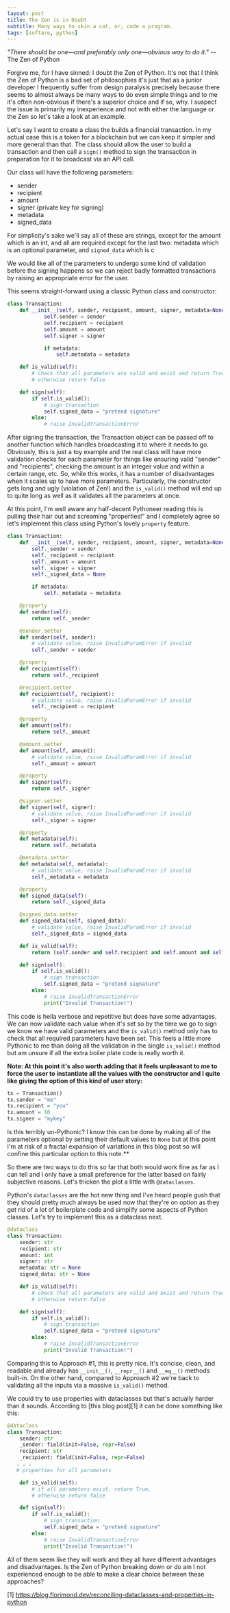 ```yaml
---
layout: post
title: The Zen is in Doubt
subtitle: Many ways to skin a cat, or, code a program.
tags: [softare, python]
---
```


*"There should be one—and preferably only one—obvious way to do it."*
--The Zen of Python

Forgive me, for I have sinned: I doubt the Zen of Python. It's not that I think the Zen of Python is a bad set of philosophies it's just that as a junior developer I frequently suffer from design paralysis precisely because there seems to almost always be many ways to do even simple things and to me it's often non-obvious if there's a superior choice and if so, why. I suspect the issue is primarily my inexperience and not with either the language or the Zen so let's take a look at an example. 

 Let's say I want to create a class the builds a financial transaction. In my actual case this is a token for a blockchain but we can keep it simpler and more general than that. The class should allow the user to build a transaction and then call a `sign()` method to sign the transaction in preparation for it to broadcast via an API call. 

Our class will have the following parameters:
* sender
* recipient
* amount
* signer (private key for signing)
* metadata
* signed_data

For simplicity's sake we'll say all of these are strings, except for the amount which is an int, and all are required except for the last two: metadata which is an optional parameter, and `signed_data` which is c 

We would like all of the parameters to undergo some kind of validation before the signing happens so we can reject badly formatted transactions by raising an appropriate error for the user.

This seems straight-forward using a classic Python class and constructor:

```python
class Transaction:
    def __init__(self, sender, recipient, amount, signer, metadata=None):
            self.sender = sender
            self.recipient = recipient
            self.amount = amount
            self.signer = signer

            if metadata:
                self.metadata = metadata

    def is_valid(self):
        # check that all parameters are valid and exist and return True, 
        # otherwise return false

    def sign(self):
        if self.is_valid():
            # sign transaction
            self.signed_data = "pretend signature"
        else:
            # raise InvalidTransactionError
```

After signing the transaction, the Transaction object can be passed off to another function which handles broadcasting it to where it needs to go. Obviously, this is just a toy example and the real class will have more validation checks for each parameter for things like ensuring valid "sender" and "recipients", checking the amount is an integer value and within a certain range, etc. So, while this works, it has a number of disadvantages when it scales up to have more parameters. Particularly, the constructor gets long and ugly (violation of Zen!) and the `is_valid()` method will end up to quite long as well as it validates all the parameters at once. 

At this point, I'm well aware any half-decent Pythoneer reading this is pulling their hair out and screaming "properties!" and I completely agree so let's implement this class using Python's lovely `property` feature.

```python
class Transaction:
    def __init__(self, sender, recipient, amount, signer, metadata=None):
        self._sender = sender
        self._recipient = recipient
        self._amount = amount
        self._signer = signer
        self._signed_data = None

        if metadata:
            self._metadata = metadata

    @property
    def sender(self):
        return self._sender

    @sender.setter
    def sender(self, sender):
        # validate value, raise InvalidParamError if invalid
        self._sender = sender

    @property
    def recipient(self):
        return self._recipient

    @recipient.setter
    def recipient(self, recipient):
        # validate value, raise InvalidParamError if invalid
        self._recipient = recipient

    @property
    def amount(self):
        return self._amount

    @amount.setter
    def amount(self, amount):
        # validate value, raise InvalidParamError if invalid
        self._amount = amount

    @property
    def signer(self):
        return self._signer

    @signer.setter
    def signer(self, signer):
        # validate value, raise InvalidParamError if invalid
        self._signer = signer

    @property
    def metadata(self):
        return self._metadata

    @metadata.setter
    def metadata(self, metadata):
        # validate value, raise InvalidParamError if invalid
        self._metadata = metadata

    @property
    def signed_data(self):
        return self._signed_data

    @signed_data.setter
    def signed_data(self, signed_data):
        # validate value, raise InvalidParamError if invalid
        self._signed_data = signed_data

    def is_valid(self):
        return (self.sender and self.recipient and self.amount and self.signer)

    def sign(self):
        if self.is_valid():
            # sign transaction
            self.signed_data = "pretend signature"
        else:
            # raise InvalidTransactionError
            print("Invalid Transaction!")
```

This code is hella verbose and repetitive but does have some advantages. We can now validate each value when it's set so by the time we go to sign we know we have valid parameters and the `is_valid()` method only has to check that all required parameters have been set. This feels a little more Pythonic to me than doing all the validation in the single `is_valid()` method but am unsure if all the extra boiler plate code is really worth it. 

**Note: At this point it's also worth adding that it feels unpleasant to me to force the user to instantiate all the values with the constructor and I quite like giving the option of this kind of user story:**

```python
tx = Transaction()
tx.sender = "me"
tx.recipient = "you"
tx.amount = 10
tx.signer = "mykey"
```
Is this terribly un-Pythonic? I know this can be done by making all of the parameters optional by setting their default values to `None` but at this point I'm at risk of a fractal expansion of variations in this blog post so will confine this particular option to this note.**

So there are two ways to do this so far that both would work fine as far as I can tell and I only have a small preference for the latter based on fairly subjective reasons. Let's thicken the plot a little with `@dataclasses`. 

Python's `dataclasses` are the hot new thing and I've heard people gush that they should pretty much always be used now that they're on option as they get rid of a lot of boilerplate code and simplify some aspects of Python classes. Let's try to implement this as a dataclass next.

```python
@dataclass
class Transaction:
    sender: str
    recipient: str
    amount: int
    signer: str
    metadata: str = None
    signed_data: str = None

    def is_valid(self):
        # check that all parameters are valid and exist and return True, 
        # otherwise return false

    def sign(self):
        if self.is_valid():
            # sign transaction
            self.signed_data = "pretend signature"
        else:
            # raise InvalidTransactionError
            print("Invalid Transaction!")
```

Comparing this to Approach #1, this is pretty nice. It's concise, clean, and readable and already has `__init__()`, `__repr__()` and `__eq__()` methods built-in. On the other hand, compared to Approach #2 we're back to validating all the inputs via a massive `is_valid()` method. 

We could try to use properties with dataclasses but that's actually harder than it sounds. According to [this blog post][1] it can be done something like this:

```python
@dataclass
class Transaction:
    sender: str
    _sender: field(init=False, repr=False)
    recipient: str
    _recipient: field(init=False, repr=False)
   . . .
   # properties for all parameters

    def is_valid(self):
        # if all parameters exist, return True, 
        # otherwise return false

    def sign(self):
        if self.is_valid():
            # sign transaction
            self.signed_data = "pretend signature"
        else:
            # raise InvalidTransactionError
            print("Invalid Transaction!")
```

All of them seem like they will work and they all have different advantages and disadvantages. Is the Zen of Python breaking down or do am I not experienced enough to be able to make a clear choice between these approaches?

[1] https://blog.florimond.dev/reconciling-dataclasses-and-properties-in-python 